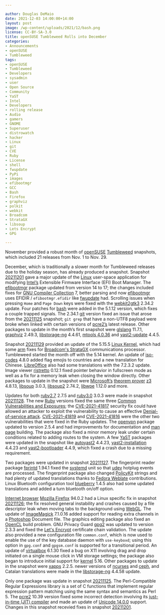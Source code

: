 ```yaml
---

author: Douglas DeMaio
date: 2021-12-03 14:00:00+14:00
layout: post
image: /wp-content/uploads/2021/12/bash.png
license: CC-BY-SA-3.0
title: openSUSE Tumbleweed Rolls into December 
categories:
- Announcements
- openSUSE
- Tumbleweed
tags:
- openSUSE
- Tumbleweed
- Developers
- sysadmin
- user
- Open Source
- Community
- YaST
- Intel
- Developers
- rolling release
- Audio
- gamers
- GNOME
- Superuser
- distrowatch
- hacker
- Linux
- git
- CVE
- Ruby
- License
- shell
- fwupdate
- PyPi
- images
- efibootmgr
- GCC
- Bash
- Firefox
- graphviz
- polkit
- webkit
- Broadcom
- StrataGX
- libsoup
- Lets Encrypt
- GPG

---
```


November provided a robust month of [openSUSE](https://get.opensuse.org/) [Tumbleweed](https://get.opensuse.org/tumbleweed/) snapshots, which included 21 releases from Nov. 1 to Nov. 29.

December, which is traditionally a slower month for Tumbleweed releases due to the holiday season, has already produced a snapshot. Snapshot [20211201](https://lists.opensuse.org/archives/list/factory@lists.opensuse.org/thread/GZVV3AVPSJXRABVKHVJVFCNV6N2QJTUT/) gave a major update of the [Linux](https://www.kernel.org/) user-space application for modifying [Intel’s](https://www.intel.com/) Extensible Firmware Interface (EFI) Boot Manager. The [efibootmgr](https://github.com/rhboot/efibootmgr) package updated from version 14 to 17; the changes included fixes for [GNU Compiler Collection](https://gcc.gnu.org/) 7, better parsing and now [efibootmgr](https://github.com/rhboot/efibootmgr) uses EFIDIR / `efibootmgr.efidir` like [fwupdate](https://github.com/rhboot/fwupdate) had. Scrolling issues when pressing `Home` and `Page Down` keys were fixed with the [webkit2gtk3](https://webkitgtk.org/) 2.34.2 update. Four patches for [bash](https://www.gnu.org/software/bash/) were added in the 5.1.12 version, which fixes a couple trapped signals. The 2.34.1 [git](https://github.com/git) version fixed an issue that arose from the [20211125](https://lists.opensuse.org/archives/list/factory@lists.opensuse.org/thread/GIWEHSCVVXI5DPCOWUIMG7S3STU77IGI/) snapshot; `git grep` that have a non-UTF8 payload were broke when linked with certain versions of [pcre2’s](https://github.com/PhilipHazel/pcre2) latest release.  Other packages to update in the month’s first snapshot were [glslang](https://github.com/KhronosGroup/glslang) 11.7.1, [graphviz](https://graphviz.org/download/) 2.49.3, [libstorage-ng](https://github.com/openSUSE/libstorage-ng) 4.4.61, [mtools 4.0.36](https://www.gnu.org/software/mtools/manual/mtools.html) and  [yast2-update](https://yast.opensuse.org/) 4.4.5.

Snapshot [20211129](https://lists.opensuse.org/archives/list/factory@lists.opensuse.org/thread/4Y4MQUPAJGOE6D4BV5TGU3DFVJOKGYGQ/) provided an update of the 5.15.5 [Linux Kernel](https://www.kernel.org/), which had some [arm](https://www.arm.com/) fixes for  [Broadcom's StrataGX](https://www.broadcom.com/products/embedded-and-networking-processors/communications/bcm5301x) communications processor. Tumbleweed started the month off with the 5.14 kernel. An update of [iso-codes](https://salsa.debian.org/iso-codes-team/iso-codes) 4.8.0 added flag emojis to countries and a new translation for Chinese. [LibreOffice](https://www.libreoffice.org/) also had some translations with the 7.2.3.2 update. Image viewer [ristretto](https://docs.xfce.org/apps/ristretto/start) 0.12.1 fixed pointer behavior in fullscreen mode as well as a fix for a memory leak when closing the window directly. Other packages to update in the snapshot were [Microsoft’s](https://www.microsoft.com/) [theorem prover](https://en.wikipedia.org/wiki/Automated_theorem_proving) [z3](https://github.com/Z3Prover/z3) 4.8.13, [libsoup](https://libsoup.org/) 3.0.3, [libsoup2](https://libsoup.org/) 2.74.2, [libwpe](https://github.com/WebPlatformForEmbedded/libwpe) 1.12.0 and more.

Updates for both [ruby2.7](https://www.ruby-lang.org/en/) 2.7.5 and [ruby3.0](https://www.ruby-lang.org/en/) 3.0.3 were made in snapshot [20211128](https://lists.opensuse.org/archives/list/factory@lists.opensuse.org/thread/6BG2V7AP4SSOVBWPYRTNSHG26SC425SH/). The new [Ruby](https://www.ruby-lang.org/en/) versions fixed the same three [Common Vulnerabilities and Exposures](https://en.wikipedia.org/wiki/Common_Vulnerabilities_and_Exposures); the [CVE-2021-41817](https://www.ruby-lang.org/en/news/2021/11/15/date-parsing-method-regexp-dos-cve-2021-41817/) security fix could have allowed an attacker to exploit the vulnerability to cause an effective [Denial-of-service attack](https://en.wikipedia.org/wiki/Denial-of-service_attack). [CVE-2021-41819](https://www.ruby-lang.org/en/news/2021/11/24/cookie-prefix-spoofing-in-cgi-cookie-parse-cve-2021-41819/) and [CVE-2021-41816](https://www.ruby-lang.org/en/news/2021/11/24/buffer-overrun-in-cgi-escape_html-cve-2021-41816/) were the other two vulnerabilities that were fixed in the Ruby updates. The [openvpn](https://openvpn.net/) package updated to version 2.5.4 and had improvements for documentation and [man page](https://en.wikipedia.org/wiki/Man_page) building. The package also fixed a minor memory leak under certain conditions related to adding routes to the system. A few [YaST](https://yast.opensuse.org/) packages were updated in the snapshot like [autoyast2](https://yast.opensuse.org/) 4.4.23, [yast2-installation](https://yast.opensuse.org/) 4.4.23 and [yast2-bootloader](https://yast.opensuse.org/) 4.4.9, which fixed a crash due to a missing requirement.

Two packages were updated in snapshot [20211127](https://lists.opensuse.org/archives/list/factory@lists.opensuse.org/thread/2WPDGUR2YA6NDFCSRYXDKUET6PBBV2OT/). The fingerprint reader package  [fprintd](https://fprint.freedesktop.org/) 1.94.1 fixed the [systemd](https://freedesktop.org/wiki/Software/systemd/) unit so that [udev](https://en.wikipedia.org/wiki/Udev) hotplug events are processed. The fingerprint package also changed [PolicyKit](https://gitlab.freedesktop.org/polkit/polkit) strings and had plenty of updated translations thanks to [Fedora Weblate](https://fedoraproject.org/wiki/L10N_Move_to_Weblate) contributions. Linux Bluetooth configuration tool [blueberry](https://github.com/linuxmint/blueberry) 1.4.5 also had some updated translations and added a turn bluetooth on/off option.

[Internet browser](https://youtu.be/YDNmyyrEZho) [Mozilla Firefox](https://www.mozilla.org) 94.0.2 had a Linux specific fix in snapshot [20211126](https://lists.opensuse.org/archives/list/factory@lists.opensuse.org/thread/2WFYVNMP3VSBSAYMYADA63DP2J2T5GVW/); the fix resolved general instability and crashes caused by a file descriptor leak when moving tabs to the background using [WebGL](https://en.wikipedia.org/wiki/WebGL).  The update of [ImageMagick](https://imagemagick.org/index.php) 7.1.0.16 added support for reading extra channels in a [Photoshop](https://www.adobe.com/products/photoshop.html) Document file. The graphics editing package also fixed an [OpenCL](https://www.khronos.org/opencl/) build problem. GNU Privacy Guard [gpg2](https://gnupg.org/) was updated to version 2.3.3 and fixed the [Let's Encrypt](https://letsencrypt.org/) certificate chain validation. The update also provided a new configuration file `common.conf`, which is now used to enable the use of the key database daemon with `use-keyboxd`; using this option in `gpg.conf` and `gpgsm.conf` is supported for a transitional period. An update of [virtualbox](https://www.virtualbox.org/) 6.1.30 fixed a bug on X11 involving drag and drop initiated on a single mouse click in VM storage settings; the package also began to introduce initial support for [kernel](https://www.kernel.org/) 5.16. Other packages to update in the snapshot were [xapps](https://github.com/linuxmint/xapp/) 2.2.5. newer versions of [ncurses](https://en.wikipedia.org/wiki/Ncurses) and [ceph](https://ceph.io/), and Catalan translations were made in the [libstorage-ng](https://github.com/openSUSE/libstorage-ng) 4.4.58 update.

Only one package was update in snapshot [20211125](https://lists.opensuse.org/archives/list/factory@lists.opensuse.org/thread/GIWEHSCVVXI5DPCOWUIMG7S3STU77IGI/). The Perl-Compatible Regular Expressions library is a set of C functions that implement regular expression pattern matching using the same syntax and semantics as Perl 5. The [pcre2](https://github.com/PhilipHazel/pcre2) 10.39 version fixed some incorrect detection involving its [just-in-time (JIT) compiler](https://zherczeg.github.io/sljit/pcre2_jit.html) and made an update of [Unicode 14.0.0](http://www.unicode.org/versions/Unicode14.0.0/) support. Changes in this snapshot recevied fixes in snapshot [20211201](https://lists.opensuse.org/archives/list/factory@lists.opensuse.org/thread/GZVV3AVPSJXRABVKHVJVFCNV6N2QJTUT/).
